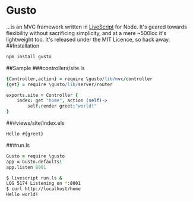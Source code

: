 Gusto
=====
...is an MVC framework written in [LiveScript](http://github.com/gkz/LiveScript) for Node. It's geared towards flexibility without sacrificing simplicity, and at a mere ~500loc it's lightweight too. It's released under the MIT Licence, so hack away.
##Installation
```bash
npm install gusto
```
##Sample
###controllers/site.ls
```coffeescript
{Controller,action} = require \gusto/lib/mvc/controller
{get} = require \gusto/lib/server/router

exports.site = Controller {
	index: get "home", action (self)->
		self.render greet:"world!"
}
```
###views/site/index.els
```html
Hello #{greet}
```
###run.ls
```coffeescript
Gusto = require \gusto
app = Gusto.defaults!
app.listen 8001
```

```bash
$ livescript run.ls &
LOG	5174 Listening on *:8001
$ curl http://localhost/home
Hello world!
```